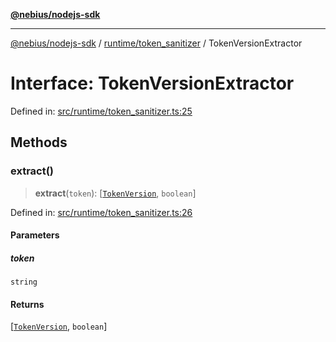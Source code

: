 [**@nebius/nodejs-sdk**](../../../README.md)

---

[@nebius/nodejs-sdk](../../../README.md) / [runtime/token_sanitizer](../README.md) / TokenVersionExtractor

# Interface: TokenVersionExtractor

Defined in: [src/runtime/token_sanitizer.ts:25](https://github.com/nebius/nodejs-sdk/blob/2ec552fb564ad8fdbf78c4eb6e73ce9101501e8a/src/runtime/token_sanitizer.ts#L25)

## Methods

### extract()

> **extract**(`token`): \[[`TokenVersion`](../classes/TokenVersion.md), `boolean`\]

Defined in: [src/runtime/token_sanitizer.ts:26](https://github.com/nebius/nodejs-sdk/blob/2ec552fb564ad8fdbf78c4eb6e73ce9101501e8a/src/runtime/token_sanitizer.ts#L26)

#### Parameters

##### token

`string`

#### Returns

\[[`TokenVersion`](../classes/TokenVersion.md), `boolean`\]

